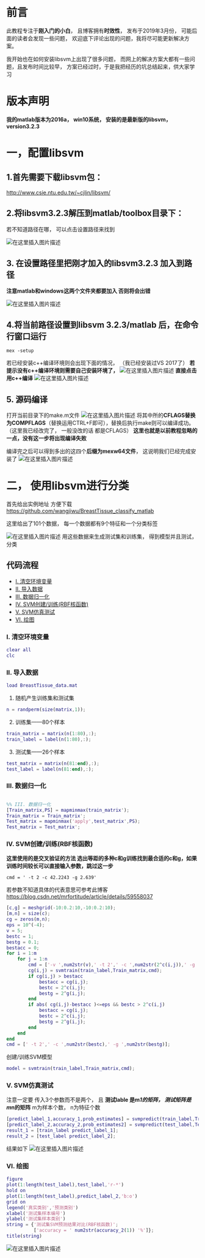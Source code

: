 # 前言

此教程专注于**刚入门的小白**， 且博客拥有**时效性**， 发布于2019年3月份， 可能后面的读者会发现一些问题， 欢迎底下评论出现的问题，我将尽可能更新解决方案。

我开始也在如何安装libsvm上出现了很多问题， 而网上的解决方案大都有一些问题，且发布时间比较早， 方案已经过时，于是我把经历的坑总结起来，供大家学习

# 版本声明
**我的matlab版本为2016a， win10系统， 安装的是最新版的libsvm， version3.2.3**

# 一，配置libsvm

## 1.首先需要下载libsvm包：
http://www.csie.ntu.edu.tw/~cjlin/libsvm/

## 2.将libsvm3.2.3解压到matlab/toolbox目录下：
若不知道路径在哪， 可以点击设置路径来找到

![在这里插入图片描述](https://img-blog.csdnimg.cn/20190324201208795.png?x-oss-process=image/watermark,type_ZmFuZ3poZW5naGVpdGk,shadow_10,text_aHR0cHM6Ly9ibG9nLmNzZG4ubmV0L3FxODc0NDU1OTUz,size_16,color_FFFFFF,t_70)
## 3. 在设置路径里把刚才加入的libsvm3.2.3 加入到路径
**注意matlab和windows这两个文件夹都要加入 否则将会出错**

![在这里插入图片描述](https://img-blog.csdnimg.cn/20190324201411693.png?x-oss-process=image/watermark,type_ZmFuZ3poZW5naGVpdGk,shadow_10,text_aHR0cHM6Ly9ibG9nLmNzZG4ubmV0L3FxODc0NDU1OTUz,size_16,color_FFFFFF,t_70)

## 4.将当前路径设置到libsvm 3.2.3/matlab 后，在命令行窗口运行 

```
mex -setup
```
若已经安装c++编译环境则会出现下面的情况，  （我已经安装过VS 2017了） **若提示没有c++编译环境则需要自己安装环境了，** 
![在这里插入图片描述](https://img-blog.csdnimg.cn/20190324201738734.png?x-oss-process=image/watermark,type_ZmFuZ3poZW5naGVpdGk,shadow_10,text_aHR0cHM6Ly9ibG9nLmNzZG4ubmV0L3FxODc0NDU1OTUz,size_16,color_FFFFFF,t_70)
**直接点击用c++编译**
![在这里插入图片描述](https://img-blog.csdnimg.cn/20190324202257966.png)


## 5. 源码编译
打开当前目录下的make.m文件
![在这里插入图片描述](https://img-blog.csdnimg.cn/20190324202502455.png?x-oss-process=image/watermark,type_ZmFuZ3poZW5naGVpdGk,shadow_10,text_aHR0cHM6Ly9ibG9nLmNzZG4ubmV0L3FxODc0NDU1OTUz,size_16,color_FFFFFF,t_70)
将其中所的**CFLAGS替换为COMPFLAGS**（替换运用CTRL+F即可），替换后执行make则可以编译成功。（这里我已经改完了， 一般没改的话 都是CFLAGS） **这里也就是以前教程忽略的一点，没有这一步将出现编译失败**

编译完之后可以得到多出的这四个**后缀为mexw64文件**， 这说明我们已经完成安装了
 ![在这里插入图片描述](https://img-blog.csdnimg.cn/20190324202744484.png)
# 二， 使用libsvm进行分类


首先给出实例地址 方便下载 https://github.com/wangjiwu/BreastTissue_classify_matlab

这里给出了101个数据， 每一个数据都有9个特征和一个分类标签

![在这里插入图片描述](https://img-blog.csdnimg.cn/20190324210014692.png)
用这些数据来生成测试集和训练集， 得到模型并且测试，分类


## 代码流程

<div><ul><li><a href="#1">I. 清空环境变量</a></li><li><a href="#2">II. 导入数据</a></li><li><a href="#6">III. 数据归一化</a></li><li><a href="#7">IV. SVM创建/训练(RBF核函数)</a></li><li><a href="#10">V. SVM仿真测试</a></li><li><a href="#11">VI. 绘图</a></li></ul></div>

###  I. 清空环境变量
```matlab
clear all
clc
```

### II. 导入数据
```matlab
load BreastTissue_data.mat
```
1. 随机产生训练集和测试集
```matlab
n = randperm(size(matrix,1));
```
2. 训练集——80个样本
```matlab
train_matrix = matrix(n(1:80),:);
train_label = label(n(1:80),:);
```
3. 测试集——26个样本
```matlab
test_matrix = matrix(n(81:end),:);
test_label = label(n(81:end),:);
```
### III. 数据归一化
```matlab

%% III. 数据归一化
[Train_matrix,PS] = mapminmax(train_matrix');
Train_matrix = Train_matrix';
Test_matrix = mapminmax('apply',test_matrix',PS);
Test_matrix = Test_matrix';
```


### IV. SVM创建/训练(RBF核函数) 
**这里使用的是交叉验证的方法 选出等距的多种c和g训练找到最合适的c和g，如果训练时间较长可以直接输入参数，跳过这一步**
```
cmd = ' -t 2 -c 42.2243 -g 2.639' 
```
若参数不知道具体的代表意思可参考此博客
https://blog.csdn.net/mrfortitude/article/details/59558037


```matlab
[c,g] = meshgrid(-10:0.2:10,-10:0.2:10);
[m,n] = size(c);
cg = zeros(m,n);
eps = 10^(-4);
v = 5;
bestc = 1;
bestg = 0.1;
bestacc = 0;
for i = 1:m
    for j = 1:n
        cmd = ['-v ',num2str(v),' -t 2',' -c ',num2str(2^c(i,j)),' -g ',num2str(2^g(i,j))];
        cg(i,j) = svmtrain(train_label,Train_matrix,cmd);
        if cg(i,j) > bestacc
            bestacc = cg(i,j);
            bestc = 2^c(i,j);
            bestg = 2^g(i,j);
        end
        if abs( cg(i,j)-bestacc )<=eps && bestc > 2^c(i,j)
            bestacc = cg(i,j);
            bestc = 2^c(i,j);
            bestg = 2^g(i,j);
        end
    end
end
cmd = [' -t 2',' -c ',num2str(bestc),' -g ',num2str(bestg)];
```

 创建/训练SVM模型
```matlab
model = svmtrain(train_label,Train_matrix,cmd);
```
### V. SVM仿真测试  

注意一定要 传入3个参数而不是两个， 且 **测试lable 是m*1的矩阵， 测试矩阵是m*n的矩阵**   m为样本个数， n为特征个数
```matlab
[predict_label_1,accuracy_1,prob_estimates] = svmpredict(train_label,Train_matrix,model);
[predict_label_2,accuracy_2,prob_estimates2] = svmpredict(test_label,Test_matrix,model);
result_1 = [train_label predict_label_1];
result_2 = [test_label predict_label_2];
```

结果如下
![在这里插入图片描述](https://img-blog.csdnimg.cn/20190324205224344.png)
### VI. 绘图
```matlab
figure
plot(1:length(test_label),test_label,'r-*')
hold on
plot(1:length(test_label),predict_label_2,'b:o')
grid on
legend('真实类别','预测类别')
xlabel('测试集样本编号')
ylabel('测试集样本类别')
string = {'测试集SVM预测结果对比(RBF核函数)';
          ['accuracy = ' num2str(accuracy_2(1)) '%']};
title(string)
```
![在这里插入图片描述](https://img-blog.csdnimg.cn/20190324205136186.png?x-oss-process=image/watermark,type_ZmFuZ3poZW5naGVpdGk,shadow_10,text_aHR0cHM6Ly9ibG9nLmNzZG4ubmV0L3FxODc0NDU1OTUz,size_16,color_FFFFFF,t_70)
